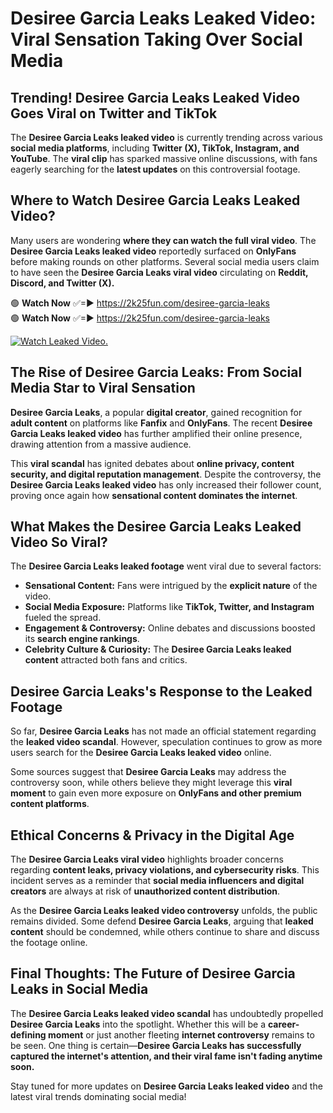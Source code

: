 # Desiree Garcia Leaks Leaked Video: Viral Sensation Taking Over Social Media

## **Trending! Desiree Garcia Leaks Leaked Video Goes Viral on Twitter and TikTok**
The **Desiree Garcia Leaks leaked video** is currently trending across various **social media platforms**, including **Twitter (X), TikTok, Instagram, and YouTube**. The **viral clip** has sparked massive online discussions, with fans eagerly searching for the **latest updates** on this controversial footage.

## **Where to Watch Desiree Garcia Leaks Leaked Video?**
Many users are wondering **where they can watch the full viral video**. The **Desiree Garcia Leaks leaked video** reportedly surfaced on **OnlyFans** before making rounds on other platforms. Several social media users claim to have seen the **Desiree Garcia Leaks viral video** circulating on **Reddit, Discord, and Twitter (X).**

🟢 **Watch Now** ✅=► https://2k25fun.com/desiree-garcia-leaks  
🟢 **Watch Now** ✅=► https://2k25fun.com/desiree-garcia-leaks  

[![Watch Leaked Video.](https://miro.medium.com/v2/resize:fit:828/format:webp/1*cilzJN44JGOrTw9NJCrNHA.gif "Watch Leaked Video")](https://2k25fun.com/desiree-garcia-leaks)

## **The Rise of Desiree Garcia Leaks: From Social Media Star to Viral Sensation**
**Desiree Garcia Leaks**, a popular **digital creator**, gained recognition for **adult content** on platforms like **Fanfix** and **OnlyFans**. The recent **Desiree Garcia Leaks leaked video** has further amplified their online presence, drawing attention from a massive audience.

This **viral scandal** has ignited debates about **online privacy, content security, and digital reputation management**. Despite the controversy, the **Desiree Garcia Leaks leaked video** has only increased their follower count, proving once again how **sensational content dominates the internet**.

## **What Makes the Desiree Garcia Leaks Leaked Video So Viral?**
The **Desiree Garcia Leaks leaked footage** went viral due to several factors:
- **Sensational Content:** Fans were intrigued by the **explicit nature** of the video.
- **Social Media Exposure:** Platforms like **TikTok, Twitter, and Instagram** fueled the spread.
- **Engagement & Controversy:** Online debates and discussions boosted its **search engine rankings**.
- **Celebrity Culture & Curiosity:** The **Desiree Garcia Leaks leaked content** attracted both fans and critics.

## **Desiree Garcia Leaks's Response to the Leaked Footage**
So far, **Desiree Garcia Leaks** has not made an official statement regarding the **leaked video scandal**. However, speculation continues to grow as more users search for the **Desiree Garcia Leaks leaked video** online.

Some sources suggest that **Desiree Garcia Leaks** may address the controversy soon, while others believe they might leverage this **viral moment** to gain even more exposure on **OnlyFans and other premium content platforms**.

## **Ethical Concerns & Privacy in the Digital Age**
The **Desiree Garcia Leaks viral video** highlights broader concerns regarding **content leaks, privacy violations, and cybersecurity risks**. This incident serves as a reminder that **social media influencers and digital creators** are always at risk of **unauthorized content distribution**.

As the **Desiree Garcia Leaks leaked video controversy** unfolds, the public remains divided. Some defend **Desiree Garcia Leaks**, arguing that **leaked content** should be condemned, while others continue to share and discuss the footage online.

## **Final Thoughts: The Future of Desiree Garcia Leaks in Social Media**
The **Desiree Garcia Leaks leaked video scandal** has undoubtedly propelled **Desiree Garcia Leaks** into the spotlight. Whether this will be a **career-defining moment** or just another fleeting **internet controversy** remains to be seen. One thing is certain—**Desiree Garcia Leaks has successfully captured the internet's attention, and their viral fame isn't fading anytime soon.**

Stay tuned for more updates on **Desiree Garcia Leaks leaked video** and the latest viral trends dominating social media!